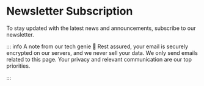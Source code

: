 # Newsletter Subscription

To stay updated with the latest news and announcements, subscribe to our newsletter.

  <div>
    <subscribe></subscribe>
  </div>


<script>
import Subscribe from './subscribe.vue';

export default {
  components: {
    Subscribe,
  },
};
</script>


::: info A note from our tech genie 🧞
Rest assured, your email is securely encrypted on our servers, and we never sell your data. We only send emails related to this page. Your privacy and relevant communication are our top priorities.

:::